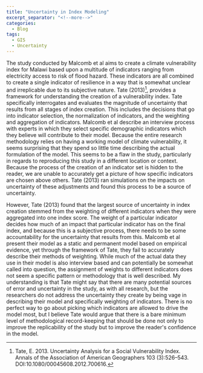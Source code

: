 ```yaml
---
title: "Uncertainty in Index Modeling"
excerpt_separator: "<!--more-->"
categories:
  - Blog
tags:
  - GIS
  - Uncertainty
---
```



The study conducted by Malcomb et al aims to create a climate vulnerability index for Malawi based upon a multitude of indicators ranging from electricity access to risk of flood hazard. These indicators are all combined to create a single indicator of resilience in a way that is somewhat unclear and irreplicable due to its subjective nature. Tate (2013)[^1], provides a framework for understanding the creation of a vulnerability index. Tate specifically interrogates and evaluates the magnitude of uncertainty that results from all stages of index creation. This includes the decisions that go into indicator selection, the normalization of indicators, and the weighting and aggregation of indicators. Malcomb et al describe an interview process with experts in which they select specific demographic indicators which they believe will contribute to their model. Because the entire research methodology relies on having a working model of climate vulnerability, it seems surprising that they spend so little time describing the actual formulation of the model. This seems to be a flaw in the study, particularly in regards to reproducing this study in a different location or context. Because the process of the creation of an indicator set is hidden to the reader, we are unable to accurately get a picture of how specific indicators are chosen above others. Tate (2013) ran simulations on the impacts on uncertainty of these adjustments and found this process to be a source of uncertainty.

However, Tate (2013) found that the largest source of uncertainty in index creation stemmed from the weighting of different indicators when they were aggregated into one index score. The weight of a particular indicator decides how much of an impact that particular indicator has on the final index, and because this is a subjective process, there needs to be some accountability for the uncertainty that results from this. Malcomb et al present their model as a static and permanent model based on empirical evidence, yet through the framework of Tate, they fail to accurately describe their methods of weighting. While much of the actual data they use in their model is also interview based and can potentially be somewhat called into question, the assignment of weights to different indicators does not seem a specific pattern or methodology that is well described. My understanding is that Tate might say that there are many potential sources of error and uncertainty in the study, as with all research, but the researchers do not address the uncertainty they create by being vage in describing their model and specifically weighting of indicators. There is no perfect way to go about picking which indicators are allowed to drive the model most, but I believe Tate would argue that there is a bare minimum level of methodological record-keeping that should be done not only to improve the replicability of the study but to improve the reader's confidence in the model. 

[^1]: Tate, E. 2013. Uncertainty Analysis for a Social Vulnerability Index. Annals of the Association of American Geographers 103 (3):526–543. DOI:10.1080/00045608.2012.700616.

